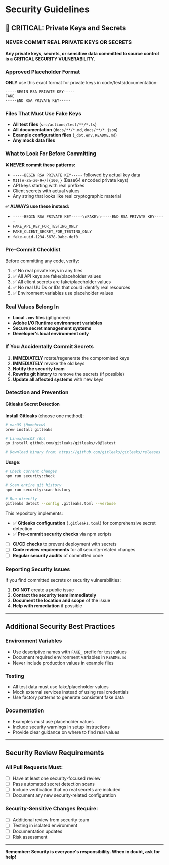 # Security Guidelines

## 🚨 CRITICAL: Private Keys and Secrets

### **NEVER COMMIT REAL PRIVATE KEYS OR SECRETS**

**Any private keys, secrets, or sensitive data committed to source control is a CRITICAL SECURITY VULNERABILITY.**

### Approved Placeholder Format

**ONLY** use this exact format for private keys in code/tests/documentation:

```
-----BEGIN RSA PRIVATE KEY-----
FAKE
-----END RSA PRIVATE KEY-----
```

### Files That Must Use Fake Keys

- **All test files** (`src/actions/test/**/*.ts`)
- **All documentation** (`docs/**/*.md`, `docs/**/*.json`)
- **Example configuration files** (`_dot.env`, `README.md`)
- **Any mock data files**

### What to Look For Before Committing

**❌ NEVER commit these patterns:**
- `-----BEGIN RSA PRIVATE KEY-----` followed by actual key data
- `MII[A-Za-z0-9+/]{100,}` (Base64 encoded private keys)
- API keys starting with real prefixes
- Client secrets with actual values
- Any string that looks like real cryptographic material

**✅ ALWAYS use these instead:**
- `-----BEGIN RSA PRIVATE KEY-----\nFAKE\n-----END RSA PRIVATE KEY-----`
- `FAKE_API_KEY_FOR_TESTING_ONLY`
- `FAKE_CLIENT_SECRET_FOR_TESTING_ONLY`
- `fake-uuid-1234-5678-9abc-def0`

### Pre-Commit Checklist

Before committing any code, verify:

1. ✅ No real private keys in any files
2. ✅ All API keys are fake/placeholder values
3. ✅ All client secrets are fake/placeholder values
4. ✅ No real UUIDs or IDs that could identify real resources
5. ✅ Environment variables use placeholder values

### Real Values Belong In

- **Local `.env` files** (gitignored)
- **Adobe I/O Runtime environment variables**
- **Secure secret management systems**
- **Developer's local environment only**

### If You Accidentally Commit Secrets

1. **IMMEDIATELY** rotate/regenerate the compromised keys
2. **IMMEDIATELY** revoke the old keys
3. **Notify the security team**
4. **Rewrite git history** to remove the secrets (if possible)
5. **Update all affected systems** with new keys

### Detection and Prevention

#### Gitleaks Secret Detection

**Install Gitleaks** (choose one method):

```bash
# macOS (Homebrew)
brew install gitleaks

# Linux/macOS (Go)
go install github.com/gitleaks/gitleaks/v8@latest

# Download binary from: https://github.com/gitleaks/gitleaks/releases
```

**Usage:**
```bash
# Check current changes
npm run security:check

# Scan entire git history  
npm run security:scan-history

# Run directly
gitleaks detect --config .gitleaks.toml --verbose
```

This repository implements:

- ✅ **Gitleaks configuration** (`.gitleaks.toml`) for comprehensive secret detection
- ✅ **Pre-commit security checks** via npm scripts
- [ ] **CI/CD checks** to prevent deployment with secrets
- [ ] **Code review requirements** for all security-related changes
- [ ] **Regular security audits** of committed code

### Reporting Security Issues

If you find committed secrets or security vulnerabilities:

1. **DO NOT** create a public issue
2. **Contact the security team immediately**
3. **Document the location and scope** of the issue
4. **Help with remediation** if possible

---

## Additional Security Best Practices

### Environment Variables

- Use descriptive names with `FAKE_` prefix for test values
- Document required environment variables in `README.md`
- Never include production values in example files

### Testing

- All test data must use fake/placeholder values
- Mock external services instead of using real credentials
- Use factory patterns to generate consistent fake data

### Documentation

- Examples must use placeholder values
- Include security warnings in setup instructions
- Provide clear guidance on where to find real values

---

## Security Review Requirements

### All Pull Requests Must:

- [ ] Have at least one security-focused review
- [ ] Pass automated secret detection scans
- [ ] Include verification that no real secrets are included
- [ ] Document any new security-related configuration

### Security-Sensitive Changes Require:

- [ ] Additional review from security team
- [ ] Testing in isolated environment
- [ ] Documentation updates
- [ ] Risk assessment

---

**Remember: Security is everyone's responsibility. When in doubt, ask for help!**
